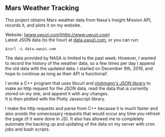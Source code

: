## Mars Weather Tracking  

This project obtains Mars weather data from Nasa's Insight Mission API, records it, and plots it on my website.  

Website: [www.uwuzi.com](http://www.uwuzi.com)  
Latest JSON data (to the hour) at [data.uwuzi.com](http://data.uwuzi.com), or you can run:  

    $curl -L data.uwuzi.com  
    
The data provided by NASA is limited to the past week. However, I wanted to record the history of the weather data, so a few times per day I append the old data with the updated data. I started on December 9th, 2019, and hope to continue as long as their API is functional!

I wrote a C++ program that uses libcurl and [nlohmann's JSON library](https://github.com/nlohmann/json) to make an http request for the JSON data, read the data that is currently stored on my site, and append it with any changes.  
It is then plotted with the Plotly Javascript library.  

I make the http requests and parse from C++ because it is much faster and also avoids the unnecessary requests that would occur any time you refresh the page (if it were done in JS). It also has allowed me to completely automate the backing up and updating of the data on my server with cron jobs and bash scripts.
